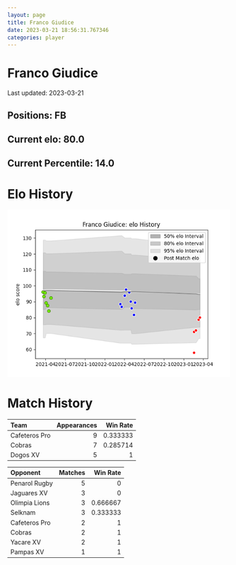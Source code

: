 ```yaml
---  
layout: page  
title: Franco Giudice  
date: 2023-03-21 18:56:31.767346  
categories: player  
---
```

# Franco Giudice


Last updated: 2023-03-21
## Positions: FB

## Current elo: 80.0

## Current Percentile: 14.0

# Elo History


![elo history](history_FrancoGiudice.png)
# Match History


| Team          |   Appearances |   Win Rate |
|:--------------|--------------:|-----------:|
| Cafeteros Pro |             9 |   0.333333 |
| Cobras        |             7 |   0.285714 |
| Dogos XV      |             5 |   1        |

| Opponent      |   Matches |   Win Rate |
|:--------------|----------:|-----------:|
| Penarol Rugby |         5 |   0        |
| Jaguares XV   |         3 |   0        |
| Olimpia Lions |         3 |   0.666667 |
| Selknam       |         3 |   0.333333 |
| Cafeteros Pro |         2 |   1        |
| Cobras        |         2 |   1        |
| Yacare XV     |         2 |   1        |
| Pampas XV     |         1 |   1        |